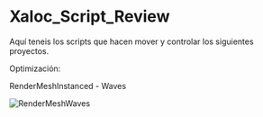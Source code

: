 # Xaloc_Script_Review

Aquí teneis los scripts que hacen mover y controlar los siguientes proyectos.

Optimización:

RenderMeshInstanced - Waves

![RenderMeshWaves](RenderMeshInstanced_Waves.gif)
